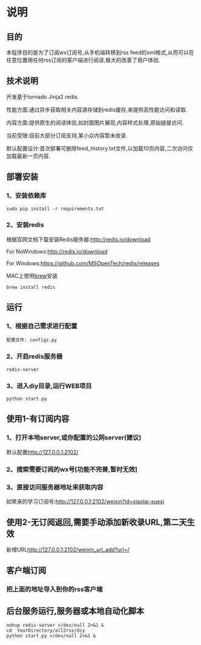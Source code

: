 # 说明
## 目的

本程序目的是为了订阅wx订阅号,从手机端转移到rss feed的xml格式,从而可以在任意位置用任何rss订阅的客户端进行阅读,极大的改善了用户体验.

## 技术说明
开发基于tornado Jinja2 redis.

性能方面:通过异步获取相关内容源存储到redis缓存,来提供高性能访问和读取.

内容方面:提供原生的阅读体验,如封面图片展现,内容样式处理,原始链接访问.

当前受限:目前大部分订阅支持,某小众内容暂未收录.

默认配置设计:首次部署可删除feed_history.txt文件,以加载10页内容,二次访问仅加载最新一页内容.



## 部署安装
### 1、安装依赖库
	sudo pip install -r requirements.txt
### 2、安装redis
根据官网文档下载安装Redis服务器:<http://redis.io/download>

For NoWindows:<http://redis.io/download>

For Windows:<https://github.com/MSOpenTech/redis/releases>

MAC上使用[brew](http://brew.sh/index_zh-cn.html)安装

	brew install redis

## 运行
### 1、根据自己需求进行配置
	配置文件: configs.py
### 2、开启redis服务器
	redis-server
### 3、进入diy目录,运行WEB项目
	python start.py

## 使用1-有订阅内容
### 1、打开本地server,或你配置的公网server(建议)
默认配置<http://127.0.0.1:2102/>
### 2、搜索需要订阅的wx号[功能不完善,暂时无效]
### 3、直接访问服务器地址来获取内容
如笑来的学习订阅号:<http://127.0.0.1:2102/weixin?id=xiaolai-xuexi>

## 使用2-无订阅返回,需要手动添加新收录URL,第二天生效
新增URL<http://127.0.0.1:2102/weixin_url_add?url=/>


## 客户端订阅
### 把上面的地址导入到你的rss客户端


## 后台服务运行,服务器或本地自动化脚本
	nohup redis-server >/dev/null 2>&1 &
	cd  YourDirectory/all2rss/diy
	python start.py >/dev/null 2>&1 &